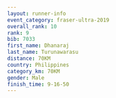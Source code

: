 ```yaml
---
layout: runner-info 
event_category: fraser-ultra-2019 
overall_rank: 10
rank: 9
bib: 7033
first_name: Dhanaraj
last_name: Turunawarasu
distance: 70KM
country: Philippines
category_km: 70KM
gender: Male
finish_time: 9-16-50
---
```

